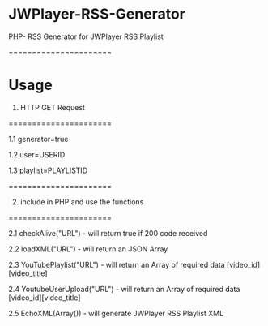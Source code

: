 JWPlayer-RSS-Generator
======================

PHP- RSS Generator for JWPlayer RSS Playlist

======================

Usage
======================

1. HTTP GET Request

======================

1.1 generator=true

1.2 user=USERID

1.3 playlist=PLAYLISTID

======================

2. include in PHP and use the functions

======================

2.1 checkAlive("URL") - will return true if 200 code received

2.2 loadXML("URL") - will return an JSON Array

2.3 YouTubePlaylist("URL") - will return an Array of required data [video_id][video_title]

2.4 YoutubeUserUpload("URL") - will return an Array of required data [video_id][video_title]

2.5 EchoXML(Array()) - will generate JWPlayer RSS Playlist XML